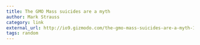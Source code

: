 ```yaml
---
title: The GMO Mass suicides are a myth
author: Mark Strauss
category: link
external_url: http://io9.gizmodo.com/the-gmo-mass-suicides-are-a-myth-1565342067
tags: random
---
```

